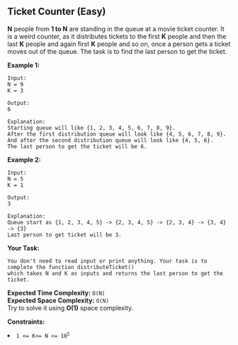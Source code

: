 ## Ticket Counter (Easy)
**N** people from **1 to N** are standing in the queue at a movie ticket counter. It is a weird counter, as it distributes tickets to the first **K** people and then the last **K** people and again first **K** people and so on, once a person gets a ticket moves out of the queue. The task is to find the last person to get the ticket.

**Example 1:**
```
Input:
N = 9
K = 3

Output:
6

Explanation:
Starting queue will like {1, 2, 3, 4, 5, 6, 7, 8, 9}.
After the first distribution queue will look like {4, 5, 6, 7, 8, 9}. 
And after the second distribution queue will look like {4, 5, 6}. 
The last person to get the ticket will be 6.
```

**Example 2:**
```
Input:
N = 5
K = 1

Output:
3

Explanation:
Queue start as {1, 2, 3, 4, 5} -> {2, 3, 4, 5} -> {2, 3, 4} -> {3, 4} -> {3}
Last person to get ticket will be 3.
```

**Your Task:**
```
You don't need to read input or print anything. Your task is to complete the function distributeTicket() 
which takes N and K as inputs and returns the last person to get the ticket.
```

**Expected Time Complexity:** ```O(N)```<br>
**Expected Space Complexity:** ```O(N)```<br>
Try to solve it using **O(1)** space complexity.

**Constraints:**
<li><code>1 <= K<= N <= 10<sup>5</sup></code></li>